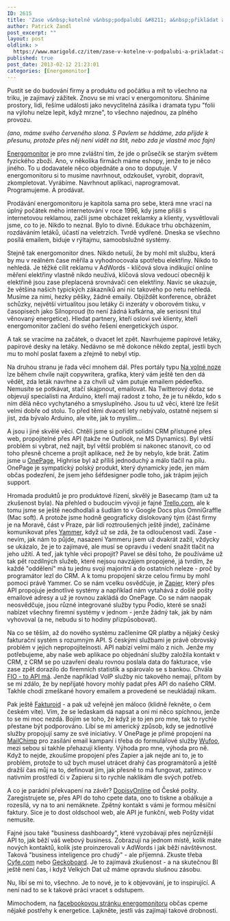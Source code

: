 ```yaml
---
ID: 2615
title: 'Zase v&nbsp;kotelně v&nbsp;podpalubí &#8211; a&nbsp;přikládat a&nbsp;přikládat'
author: Patrick Zandl
post_excerpt: ""
layout: post
oldlink: >
  https://www.marigold.cz/item/zase-v-kotelne-v-podpalubi-a-prikladat-a-prikladat
published: true
post_date: 2013-02-12 21:23:01
categories: [Energomonitor]
---
```

<p>Pustit se do budování firmy a produktu od počátku a mít to všechno na triku, je zajímavý zážitek. Znovu se mi vrací v energomonitoru. Sháníme prostory, lidi, řešíme události jako nevyclitelná zásilka i dramata typu "folii na výlohu nelze lepit, když mrzne", to všechno najednou, za plného provozu.</p>

<p><em>(ano, máme svého červeného slona. S Pavlem se hádáme, zda přijde k přesunu, protože přes něj není vidět na štít, nebo zda je vlastně moc fajn)</em></p>
<p><a href="http://www.energomonitor.cz">Energomonitor</a> je pro mne zvláštní tím, že jde o průsečík se starým světem fyzického zboží. Ano, v několika firmách máme eshopy, jenže to je něco jiného. To u dodavatele něco objednáte a ono to doputuje. V energomonitoru si to musíme navrhnout, odzkoušet, vyrobit, dopravit, zkompletovat. Vyrábíme. Navrhnout aplikaci, naprogramovat. Programujeme. A prodávat.</p>
<p>Prodávání energomonitoru je kapitola sama pro sebe, která mne vrací na úplný počátek mého internetování v roce 1996, kdy jsme přišli s internetovou reklamou, začli jsme obcházet reklamky a klienty, vysvětlovali jsme, co to je. Nikdo to neznal. Bylo to divné. Edukace trhu obcházením, rozdáváním letáků, účastí na veletrzích. Tvrdě vydřené. Dneska se všechno posílá emailem, biduje v rýltajmu, samoobslužné systémy.</p>
<p>Stejně tak energomonitor dnes. Nikdo netuší, že by mohl mít službu, která by mu v reálném čase měřila a vyhodnocovala spotřebu elektřiny. Nikdo to nehledá. Je těžké cílit reklamu v AdWords - klíčová slova indikující online měření elektřiny vlastně nikdo neužívá, klíčová slova vedoucí obecněji k elektřině jsou zase přeplacená srovnávači cen elektřiny. Navíc se ukazuje, že většina našich typických zákazníků ani nic takového po netu nehledá. Musíme za nimi, hezky pěšky, žádné emaily. Objíždět konference, obrážet schůzky, největší virtualitou jsou letáky či inzeráty v oborovém tisku, v časopisech jako Silnoproud (to není žádná kafkárna, ale seriosní titul věnovaný energetice). Hledat partnery, kteří osloví své klienty, kteří energomonitor začlení do svého řešení energetických úspor.</p>
<p>A tak se vracíme na začátek, o dvacet let zpět. Navrhujeme papírové letáky, papírové desky na letáky. Nedávno se mě dokonce někdo zeptal, jestli bych mu to mohl poslat faxem a zřejmě to nebyl vtip.</p>
<p>Na druhou stranu je řada věcí mnohem dál. Přes portály typu <a href="https://www.navolnenoze.cz">Na volné noze</a> lze během chvíle najít copywritera, grafika, který vám ještě ten den dá vědět, zda leták navrhne a za chvíli už vám putuje emailem pédeefko. Nemusíte se potkávat, stačí skajpnout, emailovat. Na Twitterový dotaz se objevují specialisti na Arduino, kteří mají radost z toho, že je tu někdo, kdo s ním dělá něco vychytaného a smysluplného. Jsou tu už věci, které lze řešit velmi dobře od stolu. To před těmi dvaceti lety nebývalo, ostatně nejsem si jist, zda bývalo Arduino, ale víte, jak to myslím…</p>
<p>A jsou i jiné skvělé věci. Chtěli jsme si pořídit solidní CRM přístupné přes web, propojitelné přes API (takže ne Outlook, ne MS Dynamics). Byl větší problém si vybrat, než najít, byl větší problém si nakonec stanovit, co od toho přesně chceme a projít aplikace, než že by nebylo, kde brát. Zatím jsme u <a href="http://www.onepagecrm.com">OnePage</a>, Highrise byl až příliš jednoduchý a málo tlačil na pilu. OnePage je sympatický polský produkt, který dynamicky jede, jen mám občas podezření, že jsem jeho šéfdesigner podle toho, jak trápím jejich support.</p>
<p>Hromada produktů je pro produktové řízení, skvělý je Basecamp (tam už ta zkušenost byla). Na přehled o budoucím vývoji je fajné <a href="http://www.trello.com">Trello.com</a>, ale k tomu jsme se ještě neodhodlali a šudlám to v Google Docs plus OmniGraffle (Mac soft). A protože jsme hodně geograficky dislokovaný tým (část firmy je na Moravě, část v Praze, pár lidí roztroušených ještě jinde), začínáme komunikovat přes <a href="http://www.yammer.com">Yammer</a>, když už se zdá, že ta odloučenost vadí. Zase - nevím, jak nám to půjde, nasazení Yammeru jsem už dvakrát zažil, vždycky se ukázalo, že je to zajímavé, ale musí se opravdu i vedení snažit tlačit na jeho užití. A teď, jak tyhle věci propojit? Pavel se děsí toho, že používáme už tak pět rozdílných služeb, které nejsou navzájem propojené, já tvrdím, že každé "oddělení" má tu jednu svoji majoritní a do ostatních neleze - proč by programátor lezl do CRM. A k tomu propojení skrze celou firmu by mohl pomoci právě Yammer. Co se nám vcelku osvědčuje, je <a href="http://zpr.io/z6u">Zapier</a>, který přes API propojuje jednotlivé systémy a například nám vytahává z došlé pošty emailové adresy a už je rovnou zakládá do OnePage. Co se nám naopak neosvědčuje, jsou různé integrované služby typu Podio, které se snaží nabízet všechny firemní systémy v jednom - jenže žádný tak, jak by nám vyhovoval (a ne, nebudu si to hodiny přizpůsobovat).</p>
<p>Na co se těším, až do nového systému začleníme QR platby a nějaký český fakturační systém s rozumným API. S českými službami je právě obrovský problém v jejich nepropojitelnosti. API nabízí velmi málo z nich. Jenže my potřebujeme, aby naše web aplikace po objednání služby založila kontakt v CRM, z CRM se po uzavření dealu rovnou poslala data do fakturace, vše zase zpět dorazilo do firemních statistik a spárovalo se s bankou. Chvála <a href="http://www.fio.cz/spolecnost-fio/media/tiskove-zpravy/122142-fio-banka-nabizi-bezpecne-automatizovane-ziskavani-dat-z-uctu">FIO - to API má</a>. Jenže například VoIP služby nic takového nemají, přitom by se mi zdálo, že by nepřijaté hovory mohly padat přes API do našeho CRM. Takhle chodí zmeškané hovory emailem a provedené se neukládají nikam.</p>
<p>Pak ještě <a href="http://www.fakturoid.cz">Fakturoid</a> - a pak už veřejně jen máloco (klidně řekněte, o čem českém víte). Vím, že se ledaskam dá napsat a oni mi něco spíchnou, jenže to se mi moc nezdá. Bojím se toho, že když je to jen pro mne, tak to rychle přestane být podporováno. Líbí se mi americký způsob, kdy se jednotlivé služby propojují samy ze své iniciativy. V OnePage je přímé propojení na <a href="http://www.mailchimp.com">MailChimp</a> pro zasílání email kampaní i třeba do formulářové služby <a href="http://www.wufoo.com/">Wufoo</a>, mezi sebou si takhle přehazují klienty. Výhoda pro mne, výhoda pro ně. Když to nejde, zkoušíme propojení přes Zapier a jak nejde ani to, je to problém, protože to už bych musel utrácet drahý čas programátorů a ještě dražší čas můj na to, definovat jim, jak přesně to má fungovat, zatímco v nativním prostředí či v Zapieru si to rychle naklikám dle svých potřeb.</p>
<p>A co je parádní překvapení na závěr? <a href="http://online.postservis.cz">DopisyOnline</a> od České pošty. Zaregistrujete se, přes API do toho cpete data, ono to tiskne a obálkuje a rozesílá, vy na to ani nemáknete. Zpětný kontakt s vámi je formou měsíční faktury. Sice je to dost oldschool web, ale API je funkční, web Pošty vídat nemusíte. </p>
<p>Fajné jsou také "business dashboardy", které vyzobávají přes nejrůznější API to, jak běží váš webový business. Zobrazují na jednom místě, kolik máte nových kontaktů, kolik jste proinzerovali v AdWords i jak běží návštěvnost. Taková "business inteligence pro chudý" - ale příjemná. Zkuste třeba <a href="http://www.cyfe.com">Cyfe.com</a> nebo <a href="http://www.geckoboard.com">Geckoboard</a>. Je to zajímavá zkušenost - a na skutečnou BI ještě není čas, i když Velkých Dat už máme opravdu slušnou zásobu. </p>
<p>Nu, líbí se mi to, všechno. Je to nové, je to k objevování, je to inspirující. A není nad to se k takové práci vracet s odstupem. </p>
<p>Mimochodem, na <a href="https://www.facebook.com/Energomonitor">facebookovou stránku energomonitoru</a> občas cpeme nějaké postřehy k energetice. Lajkněte, jestli vás zajímají takové drobnosti. </p>